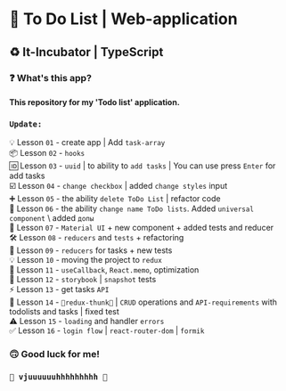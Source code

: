 # 📝 To Do List | Web-application

## ♻️ It-Incubator | TypeScript ##

### ❓ What's this app? ###

#### This repository for my 'Todo list' application.

### `Update:` ###     

💡 Lesson `01` - create app | Add `task-array`   
📦 Lesson `02` - `hooks`  
🆔 Lesson `03` - `uuid` | to ability to `add tasks` | You can use press `Enter` for add tasks  
☑️ Lesson `04` - `change checkbox` | added `change styles` input      
➕️ Lesson `05` - the ability `delete ToDo List` | refactor code  
📝️ Lesson `06` - the ability `change name ToDo lists`. Added `universal component`  \\ added `допы`  
🎨️ Lesson `07` - `Material UI` + new component + added tests and reducer  
🛠️ Lesson `08` - `reducers` and `tests` + refactoring  
🦾️ Lesson `09` - `reducers` for tasks + new tests  
💡 Lesson `10` - moving the project to `redux`  
📱 Lesson `11` - `useCallback`, `React.memo`, optimization    
📖 Lesson `12` - `storybook` | `snapshot` tests  
⚡ Lesson `13` - get tasks `API`  
🎿 Lesson `14` - `🎿redux-thunk🎿` | `CRUD` operations and `API-requirements` with todolists and tasks | fixed
test  
⚠️ Lesson `15` - `loading` and handler `errors`  
✅️ Lesson `16` - `login flow` | `react-router-dom` | `formik`

### 🙃 Good luck for me! ###

### `🚀 vjuuuuuuhhhhhhhhh 🚀` ###
